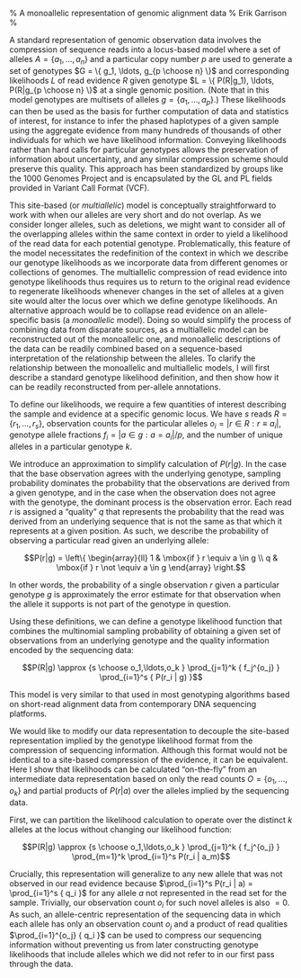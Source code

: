 % A monoallelic representation of genomic alignment data
% Erik Garrison
% 

A standard representation of genomic observation data involves the
compression of sequence reads into a locus-based model where a set of
alleles $A = \{ a_1, \ldots, a_n \}$ and a particular copy number $p$
are used to generate a set of genotypes
$G = \{ g_1, \ldots, g_{p \choose n} \}$ and corresponding likelihoods
$L$ of read evidence $R$ given genotype
$L = \{ P(R|g_1), \ldots, P(R|g_{p \choose n} \}$ at a single genomic
position. (Note that in this model genotypes are multisets of alleles
$g = \{ a_1, \dots, a_p \}$.) These likelihoods can then be used as the
basis for further computation of data and statistics of interest, for
instance to infer the phased haplotypes of a given sample using the
aggregate evidence from many hundreds of thousands of other individuals
for which we have likelihood information. Conveying likelihoods rather
than hard calls for particular genotypes allows the preservation of
information about uncertainty, and any similar compression scheme should
preserve this quality. This approach has been standardized by groups
like the 1000 Genomes Project and is encapsulated by the GL and PL
fields provided in Variant Call Format (VCF).

This site-based (or *multiallelic*) model is conceptually
straightforward to work with when our alleles are very short and do not
overlap. As we consider longer alleles, such as deletions, we might want
to consider all of the overlapping alleles within the same context in
order to yield a likelihood of the read data for each potential
genotype. Problematically, this feature of the model necessitates the
redefinition of the context in which we describe our genotype
likelihoods as we incorporate data from different genomes or collections
of genomes. The multiallelic compression of read evidence into genotype
likelihoods thus requires us to return to the original read evidence to
regenerate likelihoods whenever changes in the set of alleles at a given
site would alter the locus over which we define genotype likelihoods. An
alternative approach would be to collapse read evidence on an
allele-specific basis (a *monoallelic* model). Doing so would simplify
the process of combining data from disparate sources, as a multiallelic
model can be reconstructed out of the monoallelic one, and monoallelic
descriptions of the data can be readily combined based on a
sequence-based interpretation of the relationship between the alleles.
To clarify the relationship between the monoallelic and multiallelic
models, I will first describe a standard genotype likelihood definition,
and then show how it can be readily reconstructed from per-allele
annotations.

To define our likelihoods, we require a few quantities of interest
describing the sample and evidence at a specific genomic locus. We have
$s$ reads $R = \{ r_1,\ldots,r_s \}$, observation counts for the
particular alleles $o_i = |r \in R : r \equiv a_i|$, genotype allele
fractions $f_i = |a \in g : a = a_i| / p$, and the number of unique
alleles in a particular genotype $k$.

We introduce an approximation to simplify calculation of $P(r|g)$. In
the case that the base observation agrees with the underlying genotype,
sampling probability dominates the probability that the observations are
derived from a given genotype, and in the case when the observation does
not agree with the genotype, the dominant process is the observation
error. Each read $r$ is assigned a “quality” $q$ that represents the
probability that the read was derived from an underlying sequence that
is not the same as that which it represents at a given position. As
such, we describe the probability of observing a particular read given
an underlying allele:

$$P(r|g) = 
\left\{
    \begin{array}{ll}
        1 & \mbox{if } r \equiv a \in g \\
        q & \mbox{if } r \not \equiv a \in g
    \end{array}
\right.$$

In other words, the probability of a single observation $r$ given a
particular genotype $g$ is approximately the error estimate for that
observation when the allele it supports is not part of the genotype in
question.

Using these definitions, we can define a genotype likelihood function
that combines the multinomial sampling probability of obtaining a given
set of observations from an underlying genotype and the quality
information encoded by the sequencing data:

$$P(R|g) \approx {s \choose o_1,\ldots,o_k } 
\prod_{j=1}^k { f_j^{o_j} }
\prod_{i=1}^s { P(r_i | g) }$$

This model is very similar to that used in most genotyping algorithms
based on short-read alignment data from contemporary DNA sequencing
platforms.

We would like to modify our data representation to decouple the
site-based representation implied by the genotype likelihood format from
the compression of sequencing information. Although this format would
not be identical to a site-based compression of the evidence, it can be
equivalent. Here I show that likelihoods can be calculated “on-the-fly”
from an intermediate data representation based on only the read counts
$O = \{ o_1, \ldots, o_k \}$ and partial products of $P(r|a)$ over the
alleles implied by the sequencing data.

First, we can partition the likelihood calculation to operate over the
distinct $k$ alleles at the locus without changing our likelihood
function:

$$P(R|g) \approx {s \choose o_1,\ldots,o_k } 
\prod_{j=1}^k { f_j^{o_j} }
\prod_{m=1}^k 
\prod_{i=1}^s P(r_i | a_m)$$

Crucially, this representation will generalize to any new allele that
was not observed in our read evidence because
$\prod_{i=1}^s P(r_i | a) = \prod_{i=1}^s { q_i }$ for any allele $a$
not represented in the read set for the sample. Trivially, our
observation count $o_i$ for such novel alleles is also $=0$. As such, an
allele-centric representation of the sequencing data in which each
allele has only an observation count $o_j$ and a product of read
qualities $\prod_{i=1}^{o_j} { q_i }$ can be used to compress our
sequencing information without preventing us from later constructing
genotype likelihoods that include alleles which we did not refer to in
our first pass through the data.

